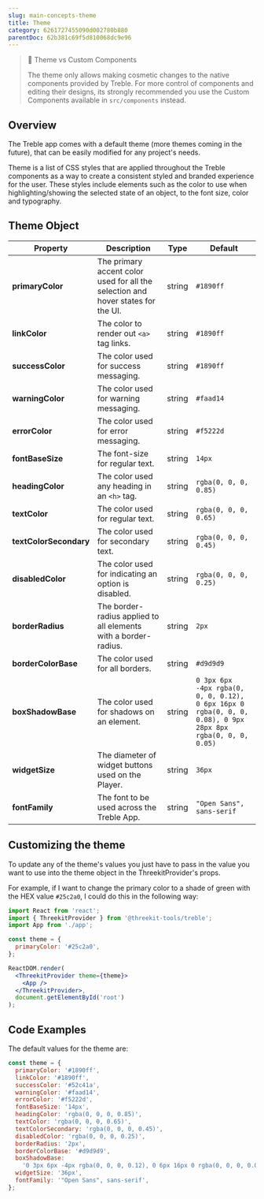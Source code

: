 ```yaml
---
slug: main-concepts-theme
title: Theme
category: 6261727455090d002780b880
parentDoc: 62b381c69f5d810068dc9e96
---
```


> 🚧 Theme vs Custom Components
>
> The theme only allows making cosmetic changes to the native components provided by Treble. For more control of components and editing their designs, its strongly recommended you use the Custom Components available in `src/components` instead.

## Overview

The Treble app comes with a default theme (more themes coming in the future), that can be easily modified for any project's needs.

Theme is a list of CSS styles that are applied throughout the Treble components as a way to create a consistent styled and branded experience for the user. These styles include elements such as the color to use when highlighting/showing the selected state of an object, to the font size, color and typography.

## Theme Object

| Property               | Description                                                                      | Type   | Default                                                                                                    |
| ---------------------- | -------------------------------------------------------------------------------- | ------ | ---------------------------------------------------------------------------------------------------------- |
| **primaryColor**       | The primary accent color used for all the selection and hover states for the UI. | string | `#1890ff`                                                                                                  |
| **linkColor**          | The color to render out `<a>` tag links.                                         | string | `#1890ff`                                                                                                  |
| **successColor**       | The color used for success messaging.                                            | string | `#1890ff`                                                                                                  |
| **warningColor**       | The color used for warning messaging.                                            | string | `#faad14`                                                                                                  |
| **errorColor**         | The color used for error messaging.                                              | string | `#f5222d`                                                                                                  |
| **fontBaseSize**       | The font-size for regular text.                                                  | string | `14px`                                                                                                     |
| **headingColor**       | The color used any heading in an `<h>` tag.                                      | string | `rgba(0, 0, 0, 0.85)`                                                                                      |
| **textColor**          | The color used for regular text.                                                 | string | `rgba(0, 0, 0, 0.65)`                                                                                      |
| **textColorSecondary** | The color used for secondary text.                                               | string | `rgba(0, 0, 0, 0.45)`                                                                                      |
| **disabledColor**      | The color used for indicating an option is disabled.                             | string | `rgba(0, 0, 0, 0.25)`                                                                                      |
| **borderRadius**       | The border-radius applied to all elements with a border-radius.                  | string | `2px`                                                                                                      |
| **borderColorBase**    | The color used for all borders.                                                  | string | `#d9d9d9`                                                                                                  |
| **boxShadowBase**      | The color used for shadows on an element.                                        | string | `0 3px 6px -4px rgba(0, 0, 0, 0.12), 0 6px 16px 0 rgba(0, 0, 0, 0.08), 0 9px 28px 8px rgba(0, 0, 0, 0.05)` |
| **widgetSize**         | The diameter of widget buttons used on the Player.                               | string | `36px`                                                                                                     |
| **fontFamily**         | The font to be used across the Treble App.                                       | string | `"Open Sans", sans-serif`                                                                                  |

## Customizing the theme

To update any of the theme's values you just have to pass in the value you want to use into the theme object in the ThreekitProvider's props.

For example, if I want to change the primary color to a shade of green with the HEX value `#25c2a0`, I could do this in the following way:

```jsx
import React from 'react';
import { ThreekitProvider } from '@threekit-tools/treble';
import App from './app';

const theme = {
  primaryColor: '#25c2a0',
};

ReactDOM.render(
  <ThreekitProvider theme={theme}>
    <App />
  </ThreekitProvider>,
  document.getElementById('root')
);
```

## Code Examples

The default values for the theme are:

```js
const theme = {
  primaryColor: '#1890ff',
  linkColor: '#1890ff',
  successColor: '#52c41a',
  warningColor: '#faad14',
  errorColor: '#f5222d',
  fontBaseSize: '14px',
  headingColor: 'rgba(0, 0, 0, 0.85)',
  textColor: 'rgba(0, 0, 0, 0.65)',
  textColorSecondary: 'rgba(0, 0, 0, 0.45)',
  disabledColor: 'rgba(0, 0, 0, 0.25)',
  borderRadius: '2px',
  borderColorBase: '#d9d9d9',
  boxShadowBase:
    '0 3px 6px -4px rgba(0, 0, 0, 0.12), 0 6px 16px 0 rgba(0, 0, 0, 0.08), 0 9px 28px 8px rgba(0, 0, 0, 0.05)',
  widgetSize: '36px',
  fontFamily: '"Open Sans", sans-serif',
};
```
